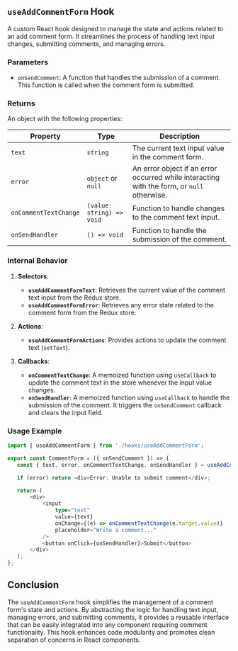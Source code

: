 ## `useAddCommentForm` Hook

A custom React hook designed to manage the state and actions related to an add comment form. It streamlines the process of handling text input changes, submitting comments, and managing errors.

### Parameters

- `onSendComment`: A function that handles the submission of a comment. This function is called when the comment form is submitted.

### Returns

An object with the following properties:

| Property               | Type                                  | Description                                                                                     |
|------------------------|---------------------------------------|-------------------------------------------------------------------------------------------------|
| `text`                 | `string`                              | The current text input value in the comment form.                                               |
| `error`                | `object` or `null`                    | An error object if an error occurred while interacting with the form, or `null` otherwise.       |
| `onCommentTextChange`  | `(value: string) => void`             | Function to handle changes to the comment text input.                                           |
| `onSendHandler`        | `() => void`                          | Function to handle the submission of the comment.                                               |

### Internal Behavior

1. **Selectors**:
    - **`useAddCommentFormText`**: Retrieves the current value of the comment text input from the Redux store.
    - **`useAddCommentFormError`**: Retrieves any error state related to the comment form from the Redux store.

2. **Actions**:
    - **`useAddCommentFormActions`**: Provides actions to update the comment text (`setText`).

3. **Callbacks**:
    - **`onCommentTextChange`**: A memoized function using `useCallback` to update the comment text in the store whenever the input value changes.
    - **`onSendHandler`**: A memoized function using `useCallback` to handle the submission of the comment. It triggers the `onSendComment` callback and clears the input field.

### Usage Example

```typescript jsx
import { useAddCommentForm } from './hooks/useAddCommentForm';

export const CommentForm = ({ onSendComment }) => {
   const { text, error, onCommentTextChange, onSendHandler } = useAddCommentForm({ onSendComment });

   if (error) return <div>Error: Unable to submit comment</div>;

   return (
       <div>
           <input
               type="text"
               value={text}
               onChange={(e) => onCommentTextChange(e.target.value)}
               placeholder="Write a comment..."
           />
           <button onClick={onSendHandler}>Submit</button>
       </div>
   );
};
```

## Conclusion
The `useAddCommentForm` hook simplifies the management of a comment form's state and actions. By abstracting the logic for handling text input, managing errors, and submitting comments, it provides a reusable interface that can be easily integrated into any component requiring comment functionality. This hook enhances code modularity and promotes clean separation of concerns in React components.
